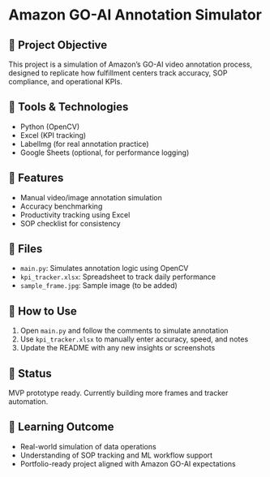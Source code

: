 # Amazon GO-AI Annotation Simulator

## 📌 Project Objective
This project is a simulation of Amazon’s GO-AI video annotation process, designed to replicate how fulfillment centers track accuracy, SOP compliance, and operational KPIs.

## 🧰 Tools & Technologies
- Python (OpenCV)
- Excel (KPI tracking)
- LabelImg (for real annotation practice)
- Google Sheets (optional, for performance logging)

## 🔧 Features
- Manual video/image annotation simulation
- Accuracy benchmarking
- Productivity tracking using Excel
- SOP checklist for consistency

## 📁 Files
- `main.py`: Simulates annotation logic using OpenCV
- `kpi_tracker.xlsx`: Spreadsheet to track daily performance
- `sample_frame.jpg`: Sample image (to be added)

## 🧪 How to Use
1. Open `main.py` and follow the comments to simulate annotation
2. Use `kpi_tracker.xlsx` to manually enter accuracy, speed, and notes
3. Update the README with any new insights or screenshots

## 🚀 Status
MVP prototype ready. Currently building more frames and tracker automation.

## 🧠 Learning Outcome
- Real-world simulation of data operations
- Understanding of SOP tracking and ML workflow support
- Portfolio-ready project aligned with Amazon GO-AI expectations
